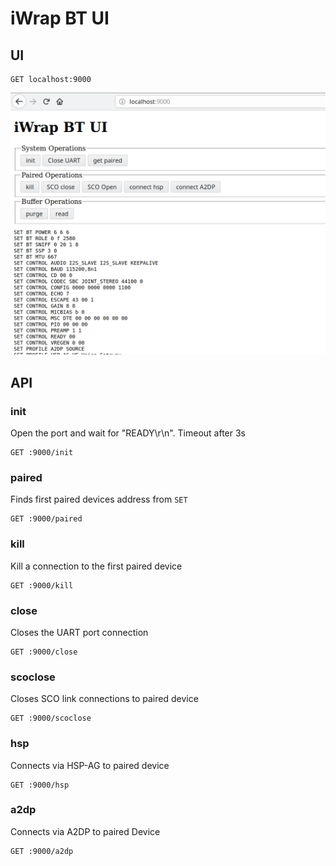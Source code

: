 # iWrap BT UI #

## UI ##

    GET localhost:9000

![alt text](assets/Screenshot.png "Example")

## API ## 


### init ###

Open the port and wait for "READY\r\n". Timeout after 3s

    GET :9000/init

### paired ###

Finds first paired devices address from `SET`

    GET :9000/paired

### kill ###

Kill a connection to the first paired device

    GET :9000/kill

### close ###

Closes the UART port connection

    GET :9000/close

### scoclose ###

Closes SCO link connections to paired device

    GET :9000/scoclose

### hsp ###

Connects via HSP-AG to paired device

    GET :9000/hsp

### a2dp ###

Connects via A2DP to paired Device

    GET :9000/a2dp
